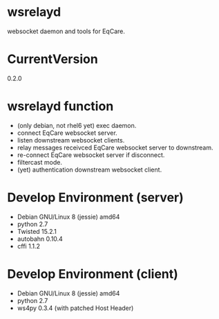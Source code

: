# wsrelayd
websocket daemon and tools for EqCare.

# CurrentVersion
0.2.0

# wsrelayd function
- (only debian, not rhel6 yet) exec daemon.
- connect EqCare websocket server.
- listen downstream websocket clients.
- relay messages receivced EqCare websocket server to downstream.
- re-connect EqCare websocket server if disconnect.
- filtercast mode.
- (yet) authentication downstream websocket client.

# Develop Environment (server)
- Debian GNU/Linux 8 (jessie) amd64
- python 2.7
- Twisted 15.2.1
- autobahn 0.10.4
- cffi 1.1.2

# Develop Environment (client)
- Debian GNU/Linux 8 (jessie) amd64
- python 2.7
- ws4py 0.3.4 (with patched Host Header)
